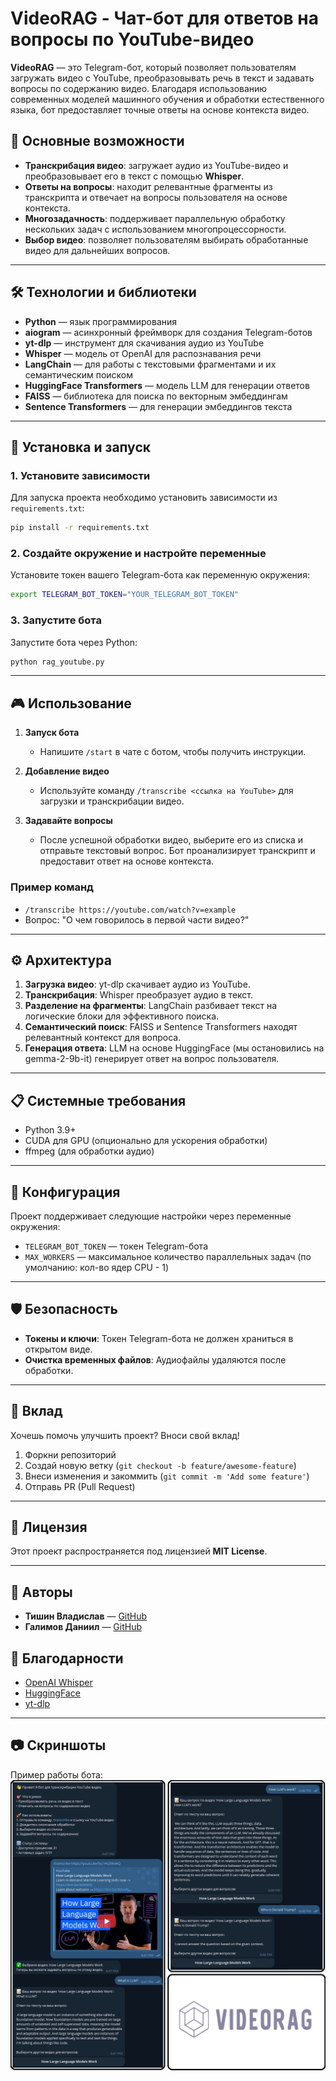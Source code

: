 
# VideoRAG - Чат-бот для ответов на вопросы по YouTube-видео

**VideoRAG** — это Telegram-бот, который позволяет пользователям загружать видео с YouTube, преобразовывать речь в текст и задавать вопросы по содержанию видео. Благодаря использованию современных моделей машинного обучения и обработки естественного языка, бот предоставляет точные ответы на основе контекста видео.

## 🚀 Основные возможности
- **Транскрибация видео**: загружает аудио из YouTube-видео и преобразовывает его в текст с помощью **Whisper**.
- **Ответы на вопросы**: находит релевантные фрагменты из транскрипта и отвечает на вопросы пользователя на основе контекста.
- **Многозадачность**: поддерживает параллельную обработку нескольких задач с использованием многопроцессорности.
- **Выбор видео**: позволяет пользователям выбирать обработанные видео для дальнейших вопросов.

---

## 🛠️ Технологии и библиотеки
- **Python** — язык программирования
- **aiogram** — асинхронный фреймворк для создания Telegram-ботов
- **yt-dlp** — инструмент для скачивания аудио из YouTube
- **Whisper** — модель от OpenAI для распознавания речи
- **LangChain** — для работы с текстовыми фрагментами и их семантическим поиском
- **HuggingFace Transformers** — модель LLM для генерации ответов
- **FAISS** — библиотека для поиска по векторным эмбеддингам
- **Sentence Transformers** — для генерации эмбеддингов текста

---

## 🧩 Установка и запуск

### 1. Установите зависимости
Для запуска проекта необходимо установить зависимости из `requirements.txt`:
```bash
pip install -r requirements.txt
```

### 2. Создайте окружение и настройте переменные
Установите токен вашего Telegram-бота как переменную окружения:
```bash
export TELEGRAM_BOT_TOKEN="YOUR_TELEGRAM_BOT_TOKEN"
```

### 3. Запустите бота
Запустите бота через Python:
```bash
python rag_youtube.py
```

---

## 🎮 Использование

1. **Запуск бота**
   - Напишите `/start` в чате с ботом, чтобы получить инструкции.

2. **Добавление видео**
   - Используйте команду `/transcribe <ссылка на YouTube>` для загрузки и транскрибации видео.

3. **Задавайте вопросы**
   - После успешной обработки видео, выберите его из списка и отправьте текстовый вопрос. Бот проанализирует транскрипт и предоставит ответ на основе контекста.

### Пример команд
- `/transcribe https://youtube.com/watch?v=example`
- Вопрос: "О чем говорилось в первой части видео?"

---

## ⚙️ Архитектура

1. **Загрузка видео**: yt-dlp скачивает аудио из YouTube.
2. **Транскрибация**: Whisper преобразует аудио в текст.
3. **Разделение на фрагменты**: LangChain разбивает текст на логические блоки для эффективного поиска.
4. **Семантический поиск**: FAISS и Sentence Transformers находят релевантный контекст для вопроса.
5. **Генерация ответа**: LLM на основе HuggingFace (мы остановились на gemma-2-9b-it) генерирует ответ на вопрос пользователя.

---

## 📋 Системные требования
- Python 3.9+
- CUDA для GPU (опционально для ускорения обработки)
- ffmpeg (для обработки аудио)

---

## 🔧 Конфигурация
Проект поддерживает следующие настройки через переменные окружения:
- `TELEGRAM_BOT_TOKEN` — токен Telegram-бота
- `MAX_WORKERS` — максимальное количество параллельных задач (по умолчанию: кол-во ядер CPU - 1)

---

## 🛡️ Безопасность
- **Токены и ключи**: Токен Telegram-бота не должен храниться в открытом виде.
- **Очистка временных файлов**: Аудиофайлы удаляются после обработки.

---

## 🤝 Вклад
Хочешь помочь улучшить проект? Вноси свой вклад!
1. Форкни репозиторий
2. Создай новую ветку (`git checkout -b feature/awesome-feature`)
3. Внеси изменения и закоммить (`git commit -m 'Add some feature'`)
4. Отправь PR (Pull Request)

---

## 📄 Лицензия
Этот проект распространяется под лицензией **MIT License**.

---

## 🚀 Авторы
- **Тишин Владислав** — [GitHub](https://github.com/Vloods)
- **Галимов Даниил** — [GitHub](https://github.com/GDaniil17)


## 🌟 Благодарности
- [OpenAI Whisper](https://github.com/openai/whisper)
- [HuggingFace](https://huggingface.co/)
- [yt-dlp](https://github.com/yt-dlp/yt-dlp)

---

## 📷 Скриншоты
Пример работы бота:
![Screenshot](./figs/example.png)
